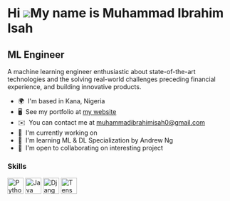 
Hi ![](https://user-images.githubusercontent.com/18350557/176309783-0785949b-9127-417c-8b55-ab5a4333674e.gif)My name is Muhammad Ibrahim Isah
=============================================================================================================================================

ML Engineer
-----------

A machine learning engineer enthusiastic about state-of-the-art technologies and the solving real-world challenges preceding financial experience, and building innovative products.

*   🌍  I'm based in Kana, Nigeria
*   🖥️  See my portfolio at [my website](http://muhammad0isah.github.io/portfolio )
*   ✉️  You can contact me at [muhammadibrahimisah0@gmail.com](mailto:muhammadibrahimisah0@gmail.com)
*   🚀  I'm currently working on[](http:// )
*   🧠  I'm learning ML & DL Specialization by Andrew Ng
*   🤝  I'm open to collaborating on interesting project
### Skills 
<p align="left">
<a href="https://www.python.org/" target="_blank" rel="noreferrer"><img src="https://raw.githubusercontent.com/danielcranney/readme-generator/main/public/icons/skills/python-colored.svg" width="36" height="36" alt="Python" /></a>
<a href="https://www.oracle.com/java/" target="_blank" rel="noreferrer"><img src="https://raw.githubusercontent.com/danielcranney/readme-generator/main/public/icons/skills/java-colored.svg" width="36" height="36" alt="Java" /></a>
<a href="https://www.djangoproject.com/" target="_blank" rel="noreferrer"><img src="https://raw.githubusercontent.com/danielcranney/readme-generator/main/public/icons/skills/django-colored.svg" width="36" height="36" alt="Django" /></a>
<a href="https://www.tensorflow.org/" target="_blank" rel="noreferrer"><img src="https://raw.githubusercontent.com/danielcranney/readme-generator/main/public/icons/skills/tensorflow-colored.svg" width="36" height="36" alt="TensorFlow" /></a>
</p>
                    

